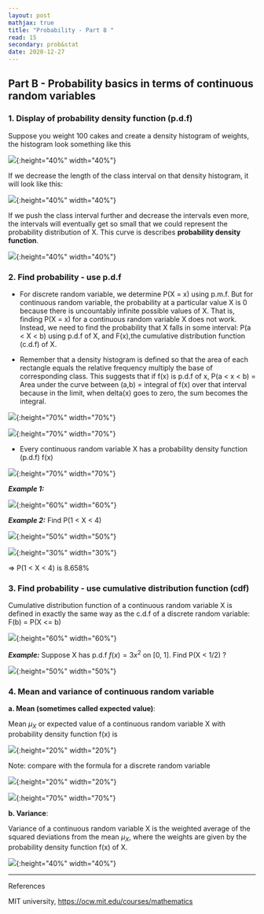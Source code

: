 ```yaml
---
layout: post
mathjax: true
title: "Probability - Part 8 "
read: 15
secondary: prob&stat
date: 2020-12-27
---
```


## Part B - Probability basics in terms of continuous random variables

### 1. Display of probability density function (p.d.f)

Suppose you weight 100 cakes and create a density histogram of weights, the histogram look something like this

![](/sources/prob6-1b.png){:height="40%" width="40%"}

If we decrease the length of the class interval on that density histogram, it will look like this:

![](/sources/prob6-2b.png){:height="40%" width="40%"}

If we push the class interval further and decrease the intervals even more, the intervals will eventually get so small that we could represent the probability distribution of X. This curve is describes **probability density function**.

![](/sources/prob6-3b.png){:height="40%" width="40%"}

### 2. Find probability - use p.d.f

+ For discrete random variable, we determine P(X = x) using p.m.f. But for continuous random variable, the probability at a particular value X is 0 because there is uncountably infinite possible values of X. That is, finding P(X = x) for a continuous random variable X does not work. Instead, we need to find the probability that X falls in some interval: P(a < X < b) using p.d.f of X, and F(x),the cumulative distribution function (c.d.f) of X. 

+ Remember that a density histogram is defined so that the area of each rectangle equals the relative frequency multiply the base of corresponding class. This suggests that if f(x) is p.d.f of x, P(a < x < b) = Area under the curve between (a,b) = integral of f(x) over that interval because in the limit, when delta(x) goes to zero, the sum becomes the integral.

![](/sources/prob8-6.png){:height="70%" width="70%"}

![](/sources/prob8-3.png){:height="70%" width="70%"}

+ Every continuous random variable X has a probability density function (p.d.f) f(x) 

![](/sources/prob6-1.png){:height="70%" width="70%"}

***Example 1:***

![](/sources/prob6-4b.png){:height="60%" width="60%"}

***Example 2:*** Find P(1 < X < 4)

![](/sources/prob8-4.png){:height="50%" width="50%"}

![](/sources/prob8-5.png){:height="30%" width="30%"}

=> P(1 < X < 4) is 8.658%

### 3. Find probability - use cumulative distribution function (cdf)

Cumulative distribution function of a continuous random variable X is defined in exactly the same way as the c.d.f of a discrete random variable: F(b) = P(X <= b)

![](/sources/prob8-7.png){:height="60%" width="60%"}

***Example:*** Suppose X has p.d.f $f(x) = 3x^2$ on [0, 1]. Find P(X < 1/2) ?

![](/sources/prob8-8.png){:height="50%" width="50%"}

### 4. Mean and variance of continuous random variable

**a. Mean (sometimes called expected value)**: 

Mean $\mu_X$ or expected value of a continuous random variable X with probability density function f(x) is

![](/sources/prob8-1.png){:height="20%" width="20%"}

Note: compare with the formula for a discrete random variable

![](/sources/prob8-9.png){:height="20%" width="20%"}

![](/sources/prob8-10.png){:height="70%" width="70%"}

**b. Variance**: 

Variance of a continuous random variable X is the weighted average of the squared deviations from the mean $\mu_X$, where the weights are given by the probability density function f(x) of X.

![](/sources/prob8-2.png){:height="40%" width="40%"}

---------------
References

MIT university, https://ocw.mit.edu/courses/mathematics


